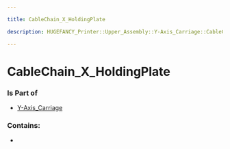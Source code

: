 ```yaml
---

title: CableChain_X_HoldingPlate

description: HUGEFANCY_Printer::Upper_Assembly::Y-Axis_Carriage::CableChain_X_HoldingPlate

---
```

# CableChain_X_HoldingPlate
<script>
    var geoarray = '{"CableChain_X_HoldingPlate": {}}';
</script>
<script>
    var basepath = '/assets/HUGEFANCY_Printer/Upper_Assembly/Y-Axis_Carriage/';
</script>
<link rel="stylesheet" href="/css/container.css">

<div id="container"></div>

<!-- these are the required scripts for the three.js scene -->
<script src="/lib/three.min.js"></script>
<script src="/lib/OrbitControls.js"></script>
<script src="/lib/RectAreaLightUniformsLib.js"></script>
<!-- this is your app's lib file -->
<script src="/lib/triceratops_app.js"></script>
### Is Part of
- [Y-Axis_Carriage](../Y-Axis_Carriage)  

### Contains:
- [](./CableChain_X_HoldingPlate/)

